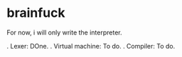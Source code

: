 # brainfuck
For now, i will only write the interpreter. 

. Lexer: DOne.
. Virtual machine: To do.
. Compiler: To do.
